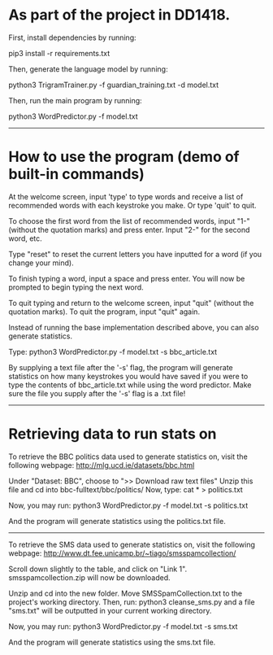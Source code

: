 # As part of the project in DD1418.

First, install dependencies by running:

pip3 install -r requirements.txt

Then, generate the language model by running:

python3 TrigramTrainer.py -f guardian_training.txt -d model.txt

Then, run the main program by running:

python3 WordPredictor.py -f model.txt

-------------------

# How to use the program (demo of built-in commands)

At the welcome screen, input 'type' to type words and receive a list of recommended
words with each keystroke you make. Or type 'quit' to quit.

To choose the first word from the list of recommended words, input
"1-" (without the quotation marks) and press enter. Input "2-" for the second
word, etc.

Type "reset" to reset the current letters you have inputted for a word (if you change your mind).

To finish typing a word, input a space and press enter. You will now be
prompted to begin typing the next word.

To quit typing and return to the welcome screen, input "quit" (without the quotation marks).
To quit the program, input "quit" again.

Instead of running the base implementation described above, you can also generate statistics.

Type:
python3 WordPredictor.py -f model.txt -s bbc_article.txt

By supplying a text file after the '-s' flag, the program will generate statistics on how
many keystrokes you would have saved if you were to type the contents of bbc_article.txt
while using the word predictor. Make sure the file you supply after the '-s' flag is a .txt file!

------------------------

# Retrieving data to run stats on

To retrieve the BBC politics data used to generate statistics on, visit the following webpage:
http://mlg.ucd.ie/datasets/bbc.html

Under "Dataset: BBC", choose to ">> Download raw text files"
Unzip this file and cd into bbc-fulltext/bbc/politics/
Now, type:
cat * > politics.txt

Now, you may run:
python3 WordPredictor.py -f model.txt -s politics.txt

And the program will generate statistics using the politics.txt file.

--------------------

To retrieve the SMS data used to generate statistics on, visit the following webpage:
http://www.dt.fee.unicamp.br/~tiago/smsspamcollection/

Scroll down slightly to the table, and click on "Link 1". smsspamcollection.zip will now be downloaded.

Unzip and cd into the new folder. Move SMSSpamCollection.txt to the project's working directory. Then, run:
python3 cleanse_sms.py
and a file "sms.txt" will be outputted in your current working directory.

Now, you may run:
python3 WordPredictor.py -f model.txt -s sms.txt

And the program will generate statistics using the sms.txt file.
